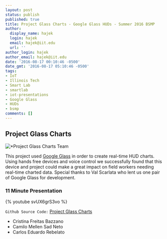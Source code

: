 ```yaml
---
layout: post
status: publish
published: true
title: Project Glass Charts - Google Glass HUDs - Summer 2016 BSMP
author:
  display_name: hajek
  login: hajek
  email: hajek@iit.edu
  url: ''
author_login: hajek
author_email: hajek@iit.edu
date: '2016-08-17 00:10:46 -0500'
date_gmt: '2016-08-17 05:10:46 -0500'
tags:
- IoT
- Illinois Tech
- Smart Lab
- smartlab
- iot-presentations
- Google Glass
- HUDs
- bsmp
comments: []
---
```

## Project Glass Charts

![*Project Glass Charts Team](/assets/2014/05/glass-clearshade-isometric-300x207.jpg "glass-clearshade-isometric")

This project used [Google Glass](http://www.google.com/glass/start/ "Google Glass") in order to create real-time HUD charts.  Using hands free devices and voice control we successfully found that this device and project could make a great impact on field workers needing real-time charted data.  Special thanks to Val Scarlata who lent us one pair of Google Glass for development.

### 11 Minute Presentation

{% youtube svUX6grS3vo %}

```Github Source Code:``` [Project Glass Charts](https://github.com/illinoistech-itm/glasscharts "Project Glass Charts")

* Cristina Freitas Bazzano
* Camilo Mellen Sad Neto
* Carlos Eduardo Rebelato
